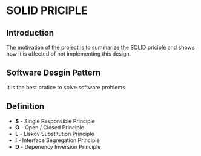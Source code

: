 # SOLID PRICIPLE

## Introduction
The motivation of the project is to summarize the SOLID priciple and shows how it is affected of not implementing this design.

## Software Desgin Pattern 
It is the best pratice to solve software problems

## Definition
- **S** - Single Responsible Principle
- **O** - Open / Closed Principle
- **L** - Liskov Substitution Principle
- **I** - Interface Segregation Principle
- **D** - Depenency Inversion Principle